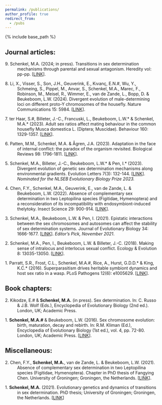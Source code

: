 ```yaml
---
permalink: /publications/
author_profile: true
redirect_from:
  - /pubs
---
```


{% include base_path %}

## Journal articles:
<p style="margin-left: 40px; text-indent: -40px;">
9. Schenkel, M.A. (2024; in press). Transitions in sex determination mechanisms through parental and sexual antagonism. Heredity vol: pp-pp. [<a href="https://doi.org/10.1038/s41437-024-00717-x">LINK</a>].
</p>

<p style="margin-left: 40px; text-indent: -40px;">
8. Li, X., Visser, S., Son, J.H., Geuverink, E., Kıvanç, E.N.#, Wu, Y., Schmeing, S., Pippel, M., Anvar, S., Schenkel, M.A., Marec, F., Robinson, M., Meisel, R., Wimmer, E., van de Zande, L., Bopp, D. & Beukeboom, L.W. (2024). Divergent evolution of male-determining loci on different proto-Y chromosomes of the housefly. Nature Communications 15: 5984. [<a href="https://doi.org/10.1038/s41467-024-50390-1">LINK</a>].
</p>

<p style="margin-left: 40px; text-indent: -40px;">
7. ter Haar, S.#, Billeter, J.-C., Francuski, L., Beukeboom, L.W.* & Schenkel, M.A.* (2023). Adult sex ratios affect mating behaviour in the common housefly Musca domestica L. (Diptera; Muscidae). Behaviour 160: 1329-1357. [<a href="https://doi.org/10.1163/1568539X-bja10241">LINK</a>].
</p>

<p style="margin-left: 40px; text-indent: -40px;">
6. Patten, M.M., Schenkel, M.A. & Ågren, J.A. (2023). Adaptation in the face of internal conflict: the paradox of the organism revisited. Biological Reviews 98: 1796-1811. [<a href="https://doi.org/10.1111/brv.12983">LINK</a>].
</p>

<p style="margin-left: 40px; text-indent: -40px;">
5. Schenkel, M.A., Billeter, J.-C., Beukeboom, L.W.* & Pen, I.* (2023). Divergent evolution of genetic sex determination mechanisms along environmental gradients. Evolution Letters 7(3): 132-144. [<a href="https://doi.org/10.1093/evlett/qrad011">LINK</a>]. <i>Nominated for the NLSEB Evolutionary Biology Prize 2023.</i>
</p>

<p style="margin-left: 40px; text-indent: -40px;">
4. Chen, F.Y., Schenkel, M.A., Geuverink, E., van de Zande, L. & Beukeboom, L.W. (2022). Absence of complementary sex determination in two Leptopilina species (Figitidae, Hymenoptera) and a reconsideration of its incompatibility with endosymbiont-induced thelytoky. Insect Science 29: 900-914. [<a href="https://doi.org/10.1111/1744-7917.12969">LINK</a>].
</p>

<p style="margin-left: 40px; text-indent: -40px;">
3. Schenkel, M.A., Beukeboom, L.W. & Pen, I. (2021). Epistatic interactions between the sex chromosomes and autosomes can affect the stability of sex determination systems. Journal of Evolutionary Biology 34: 1666-1677. [<a href="https://doi.org/10.1111/jeb.13939">LINK</a>]. <i>Editor’s Pick, November 2021</i>.
</p>

<p style="margin-left: 40px; text-indent: -40px;">
2. Schenkel, M.A., Pen, I., Beukeboom, L.W. & Billeter, J.-C. (2018). Making sense of intralocus and interlocus sexual conflict. Ecology & Evolution 8: 13035-13050.  [<a href="https://doi.org/10.1002/ece3.4629">LINK</a>].
</p>

<p style="margin-left: 40px; text-indent: -40px;">
1. Parratt, S.R., Frost, C.L., Schenkel, M.A.#, Rice, A., Hurst, G.D.D.* & King, K.C.* (2016). Superparasitism drives heritable symbiont dynamics and host sex ratio in a wasp. PLoS Pathogens 12(6): e1005629.  [<a href="https://doi.org/10.1371/journal.ppat.1005629">LINK</a>].
</p>

## Book chapters:
<p style="margin-left: 40px; text-indent: -40px;">
  2. Kikodze, E.# & <b>Schenkel, M.A.</b> (in press). Sex determination. In: C. Russo & J.B. Wolf (Eds.), Encyclopedia of Evolutionary Biology (2nd ed.). London, UK; Academic Press.
</p>
<p style="margin-left: 40px; text-indent: -40px;">
  1. <b>Schenkel, M.A.#</b> & Beukeboom, L.W. (2016). Sex chromosome evolution: birth, maturation, decay and rebirth. In: R.M. Kliman (Ed.), Encyclopedia of Evolutionary Biology (1st ed.), vol. 4, pp. 72-80. London, UK; Academic Press. [<a href="https://doi.org/10.1016/B978-0-12-800049-6.00147-5">LINK</a>].
</p>



  
## Miscellaneous:
<p style="margin-left: 40px; text-indent: -40px;">
  2. Chen, F.Y., <b>Schenkel, M.A.</b>, van de Zande, L. & Beukeboom, L.W. (2021). Absence of complementary sex determination in two Leptopilina species (Figitidae, Hymenoptera). Chapter in PhD thesis of Fangying Chen. University of Groningen; Groningen, the Netherlands. [<a href="https://doi.org/10.33612/diss.174044388">LINK</a>].
</p>
<p style="margin-left: 40px; text-indent: -40px;">
  1. <b>Schenkel, M.A.</b> (2021). Evolutionary genetics and dynamics of transitions in sex determination. PhD thesis; University of Groningen; Groningen, the Netherlands. [<a href="https://doi.org/10.33612/diss.166344703">LINK</a>]
</p>
